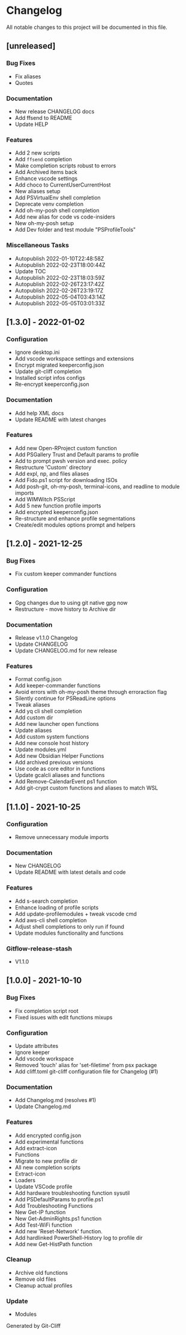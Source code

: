 # Changelog
All notable changes to this project will be documented in this file.

## [unreleased]

### Bug Fixes

- Fix aliases
- Quotes

### Documentation

- New release CHANGELOG docs
- Add ffsend to README
- Update HELP

### Features

- Add 2 new scripts
- Add `ffsend` completion
- Make completion scripts robust to errors
- Add Archived items back
- Enhance vscode settings
- Add choco to CurrentUserCurrentHost
- New aliases setup
- Add PSVirtualEnv shell completion
- Deprecate venv completion
- Add oh-my-posh shell completion
- Add new alias for code vs code-insiders
- New oh-my-posh setup
- Add Dev folder and test module "PSProfileTools"

### Miscellaneous Tasks

- Autopublish 2022-01-10T22:48:58Z
- Autopublish 2022-02-23T18:00:44Z
- Update TOC
- Autopublish 2022-02-23T18:03:59Z
- Autopublish 2022-02-26T23:17:42Z
- Autopublish 2022-02-26T23:19:17Z
- Autopublish 2022-05-04T03:43:14Z
- Autopublish 2022-05-05T03:01:33Z

## [1.3.0] - 2022-01-02

### Configuration

- Ignore desktop.ini
- Add vscode workspace settings and extensions
- Encrypt migrated keeperconfig.json
- Update git-cliff completion
- Installed script infos configs
- Re-encrypt keeperconfig.json

### Documentation

- Add help XML docs
- Update README with latest changes

### Features

- Add new Open-RProject custom function
- Add PSGallery Trust and Default params to profile
- Add to prompt pwsh version and exec. policy
- Restructure 'Custom' directory
- Add expl, np, and files aliases
- Add Fido.ps1 script for downloading ISOs
- Add posh-git, oh-my-posh, terminal-icons, and readline to module imports
- Add WIMWitch PSScript
- Add 5 new function profile imports
- Add encrypted keeperconfig.json
- Re-structure and enhance profile segmentations
- Create/edit modules options prompt and helpers

## [1.2.0] - 2021-12-25

### Bug Fixes

- Fix custom keeper commander functions

### Configuration

- Gpg changes due to using git native gpg now
- Restructure - move history to Archive dir

### Documentation

- Release v1.1.0 Changelog
- Update CHANGELOG
- Update CHANGELOG.md for new release

### Features

- Format config.json
- Add keeper-commander functions
- Avoid errors with oh-my-posh theme through erroraction flag
- Silently continue for PSReadLine options
- Tweak aliases
- Add yq cli shell completion
- Add custom dir
- Add new launcher open functions
- Update aliases
- Add custom system functions
- Add new console host history
- Update modules.yml
- Add new Obsidian Helper Functions
- Add archived previous versions
- Use code as core editor in functions
- Update gcalcli aliases and functions
- Add Remove-CalendarEvent ps1 function
- Add git-crypt custom functions and aliases to match WSL

## [1.1.0] - 2021-10-25

### Configuration

- Remove unnecessary module imports

### Documentation

- New CHANGELOG
- Update README with latest details and code

### Features

- Add s-search completion
- Enhance loading of profile scripts
- Add update-profilemodules + tweak vscode cmd
- Add aws-cli shell completion
- Adjust shell completions to only run if found
- Update modules functionality and functions

### Gitflow-release-stash

- V1.1.0

## [1.0.0] - 2021-10-10

### Bug Fixes

- Fix completion script root
- Fixed issues with edit functions mixups

### Configuration

- Update attributes
- Ignore keeper
- Add vscode workspace
- Removed 'touch' alias for 'set-filetime' from psx package
- Add cliff.toml git-cliff configuration file for Changelog (#1)

### Documentation

- Add Changelog.md (resolves #1)
- Update Changelog.md

### Features

- Add encrypted config.json
- Add experimental functions
- Add extract-icon
- Functions
- Migrate to new profile dir
- All new completion scripts
- Extract-icon
- Loaders
- Update VSCode profile
- Add hardware troubleshooting function sysutil
- Add PSDefaultParams to profile.ps1
- Add Troubleshooting Functions
- New Get-IP function
- New Get-AdminRights.ps1 function
- Add Test-WiFi function
- Add new 'Reset-Network' function.
- Add hardlinked PowerShell-History log to profile dir
- Add new Get-HistPath function 

### Cleanup

- Archive old functions
- Remove old files
- Cleanup actual profiles

### Update

- Modules

Generated by Git-Cliff
